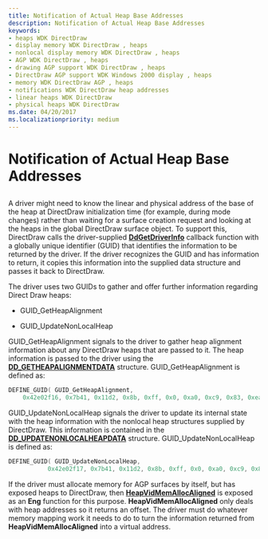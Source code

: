 ```yaml
---
title: Notification of Actual Heap Base Addresses
description: Notification of Actual Heap Base Addresses
keywords:
- heaps WDK DirectDraw
- display memory WDK DirectDraw , heaps
- nonlocal display memory WDK DirectDraw , heaps
- AGP WDK DirectDraw , heaps
- drawing AGP support WDK DirectDraw , heaps
- DirectDraw AGP support WDK Windows 2000 display , heaps
- memory WDK DirectDraw AGP , heaps
- notifications WDK DirectDraw heap addresses
- linear heaps WDK DirectDraw
- physical heaps WDK DirectDraw
ms.date: 04/20/2017
ms.localizationpriority: medium
---
```


# Notification of Actual Heap Base Addresses


## <span id="ddk_notification_of_actual_heap_base_addresses_gg"></span><span id="DDK_NOTIFICATION_OF_ACTUAL_HEAP_BASE_ADDRESSES_GG"></span>


A driver might need to know the linear and physical address of the base of the heap at DirectDraw initialization time (for example, during mode changes) rather than waiting for a surface creation request and looking at the heaps in the global DirectDraw surface object. To support this, DirectDraw calls the driver-supplied [**DdGetDriverInfo**](/windows/win32/api/ddrawint/nc-ddrawint-pdd_getdriverinfo) callback function with a globally unique identifier (GUID) that identifies the information to be returned by the driver. If the driver recognizes the GUID and has information to return, it copies this information into the supplied data structure and passes it back to DirectDraw.

The driver uses two GUIDs to gather and offer further information regarding Direct Draw heaps:

-   GUID\_GetHeapAlignment

-   GUID\_UpdateNonLocalHeap

GUID\_GetHeapAlignment signals to the driver to gather heap alignment information about any DirectDraw heaps that are passed to it. The heap information is passed to the driver using the [**DD\_GETHEAPALIGNMENTDATA**](/windows/win32/api/dmemmgr/ns-dmemmgr-dd_getheapalignmentdata) structure. GUID\_GetHeapAlignment is defined as:

```cpp
DEFINE_GUID( GUID_GetHeapAlignment,
    0x42e02f16, 0x7b41, 0x11d2, 0x8b, 0xff, 0x0, 0xa0, 0xc9, 0x83, 0xea, 0xf6);
```

GUID\_UpdateNonLocalHeap signals the driver to update its internal state with the heap information with the nonlocal heap structures supplied by DirectDraw. This information is contained in the [**DD\_UPDATENONLOCALHEAPDATA**](/windows/win32/api/ddrawint/ns-ddrawint-dd_updatenonlocalheapdata) structure. GUID\_UpdateNonLocalHeap is defined as:

```cpp
DEFINE_GUID( GUID_UpdateNonLocalHeap,
           0x42e02f17, 0x7b41, 0x11d2, 0x8b, 0xff, 0x0, 0xa0, 0xc9, 0x83, 0xea, 0xf6);
```

If the driver must allocate memory for AGP surfaces by itself, but has exposed heaps to DirectDraw, then [**HeapVidMemAllocAligned**](/windows/win32/api/dmemmgr/nf-dmemmgr-heapvidmemallocaligned) is exposed as an **Eng** function for this purpose. **HeapVidMemAllocAligned** only deals with heap addresses so it returns an offset. The driver must do whatever memory mapping work it needs to do to turn the information returned from **HeapVidMemAllocAligned** into a virtual address.

 

